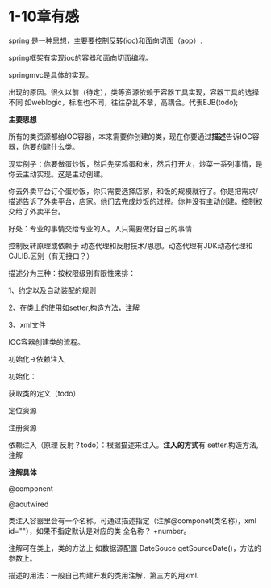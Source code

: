  # 1-10章有感

spring 是一种思想，主要要控制反转(ioc)和面向切面（aop）.

spring框架有实现ioc的容器和面向切面编程。

springmvc是具体的实现。

出现的原因。很久以前（待定），类等资源依赖于容器工具实现，容器工具的选择不同 如weblogic，标准也不同，往往杂乱不章，高耦合。代表EJB(todo);



**主要思想**

所有的类资源都给IOC容器，本来需要你创建的类，现在你要通过**描述**告诉IOC容器，你要创建什么类。

现实例子：你要做蛋炒饭，然后先买鸡蛋和米，然后打开火，炒菜一系列事情，是你去主动实现。这是主动创建。

​                  你去外卖平台订个蛋炒饭，你只需要选择店家，和饭的规模就行了。你是把需求/描述告诉了外卖平台，店家。他们去完成炒饭的过程。你并没有主动创建。控制权交给了外卖平台。

好处：专业的事情交给专业的人。人只需要做好自己的事情



控制反转原理或依赖于 动态代理和反射技术/思想。动态代理有JDK动态代理和CJLIB.区别（有无接口？）

描述分为三种：按权限级别有限性来排：

1、约定以及自动装配的规则

2、在类上的使用如setter,构造方法，注解

3、xml文件



IOC容器创建类的流程。

初始化->依赖注入

初始化：

获取类的定义（todo）

定位资源

注册资源

依赖注入（原理 反射？todo）：根据描述来注入。**注入的方式**有 setter.构造方法,注解



**注解具体**

@component

@aoutwired



类注入容器里会有一个名称。可通过描述指定（注解@componet(类名称)，xml id=""），如果不指定默认是对应的类 全名称？ +number。

注解可在类上，类的方法上 如数据源配置  DateSouce getSourceDate()，方法的参数上。



描述的用法：一般自己构建开发的类用注解，第三方的用xml.



